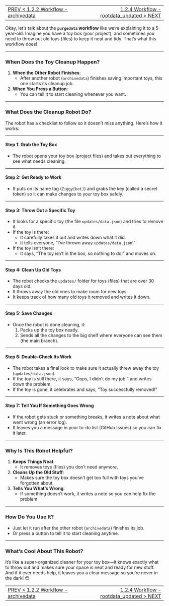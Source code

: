 <TABLE width="100%"><TR><TD align="left"><a href="‐-1.2.2-Workflow-‐-archivedata.md">PREV < 1.2.2 Workflow - archivedata</a></TD><TD align="right"><a href="‐-1.2.4-Workflow-‐-rootdata_updated.md">1.2.4 Workflow - rootdata_updated > NEXT</a></TD></TR></TABLE>

Okay, let’s talk about the **`purgedata` workflow** like we’re explaining it to a 5-year-old. Imagine you have a toy box (your project), and sometimes you need to throw out old toys (files) to keep it neat and tidy. That’s what this workflow does!

---

### **When Does the Toy Cleanup Happen?**
1. **When the Other Robot Finishes**:
   - After another robot (`archivedata`) finishes saving important toys, this one starts its cleanup job.
2. **When You Press a Button**:
   - You can tell it to start cleaning whenever you want.

---

### **What Does the Cleanup Robot Do?**
The robot has a checklist to follow so it doesn’t miss anything. Here’s how it works:

---

#### **Step 1: Grab the Toy Box**
- The robot opens your toy box (project files) and takes out everything to see what needs cleaning.

---

#### **Step 2: Get Ready to Work**
- It puts on its name tag (`Ziggy[bot]`) and grabs the key (called a secret token) so it can make changes to your toy box safely.

---

#### **Step 3: Throw Out a Specific Toy**
- It looks for a specific toy (the file `updates/data.json`) and tries to remove it.
- If the toy is there:
  - It carefully takes it out and writes down what it did.
  - It tells everyone, “I’ve thrown away `updates/data.json`!”
- If the toy isn’t there:
  - It says, “The toy isn’t in the box, so nothing to do!” and moves on.

---

#### **Step 4: Clean Up Old Toys**
- The robot checks the `updates/` folder for toys (files) that are over 30 days old.
- It throws away the old ones to make room for new toys.
- It keeps track of how many old toys it removed and writes it down.

---

#### **Step 5: Save Changes**
- Once the robot is done cleaning, it:
  1. Packs up the toy box neatly.
  2. Sends all the changes to the big shelf where everyone can see them (the main branch).

---

#### **Step 6: Double-Check Its Work**
- The robot takes a final look to make sure it actually threw away the toy (`updates/data.json`).
- If the toy is still there, it says, “Oops, I didn’t do my job!” and writes down the problem.
- If the toy is gone, it celebrates and says, “Toy successfully removed!”

---

#### **Step 7: Tell You If Something Goes Wrong**
- If the robot gets stuck or something breaks, it writes a note about what went wrong (an error log).
- It leaves you a message in your to-do list (GitHub Issues) so you can fix it later.

---

### **Why Is This Robot Helpful?**
1. **Keeps Things Neat**:
   - It removes toys (files) you don’t need anymore.
2. **Cleans Up the Old Stuff**:
   - Makes sure the toy box doesn’t get too full with toys you’ve forgotten about.
3. **Tells You What’s Wrong**:
   - If something doesn’t work, it writes a note so you can help fix the problem.

---

### **How Do You Use It?**
- Just let it run after the other robot (`archivedata`) finishes its job.
- Or press a button to tell it to start cleaning anytime.

---

### **What’s Cool About This Robot?**
It’s like a super-organized cleaner for your toy box—it knows exactly what to throw out and makes sure your space is neat and ready for new stuff. And if it ever needs help, it leaves you a clear message so you’re never in the dark! 😊

<TABLE width="100%"><TR><TD align="left"><a href="‐-1.2.2-Workflow-‐-archivedata.md">PREV < 1.2.2 Workflow - archivedata</a></TD><TD align="right"><a href="‐-1.2.4-Workflow-‐-rootdata_updated.md">1.2.4 Workflow - rootdata_updated > NEXT</a></TD></TR></TABLE>